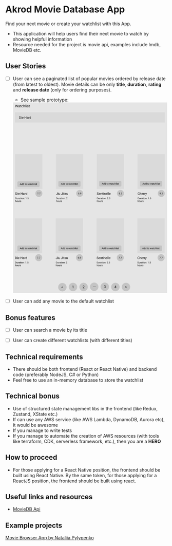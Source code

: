 # Akrod Movie Database App

Find your next movie or create your watchlist with this App.

-   This application will help users find their next movie to watch by showing helpful information
-   Resource needed for the project is movie api, examples include Imdb, MovieDB etc.

## User Stories

-   [ ] User can see a paginated list of popular movies ordered by release date (from latest to oldest). Movie details can be only **title**, **duration**, **rating** and **release date** (only for ordering purposes).
    - See sample prototype:
    <img src="./movie_app_sketch.png" alt="Welcome screen" />

-   [ ] User can add any movie to the default watchlist

## Bonus features

-   [ ] User can search a movie by its title
-   [ ] User can create different watchlists (with different titles)


## Technical requirements
- There should be both frontend (React or React Native) and backend code (preferably NodeJS, C# or Python)
- Feel free to use an in-memory database to store the watchlist

## Technical bonus
- Use of structured state management libs in the frontend (like Redux, Zustand, XState etc.)
- If can use any AWS service (like AWS Lambda, DynamoDB, Aurora etc), it would be awesome
- If you manage to write tests
- If you manage to automate the creation of AWS resources (with tools like terraform, CDK, serverless framework, etc.), then you are a **HERO**

## How to proceed
- For those applying for a React Native position, the frontend should be built using React Native. By the same token, for those applying for a ReactJS position, the frontend should be built using react.

## Useful links and resources

-   [MovieDB Api](https://developers.themoviedb.org/3)

## Example projects

[Movie Browser App by Nataliia Pylypenko](https://api-cinema-10d15.firebaseapp.com/)